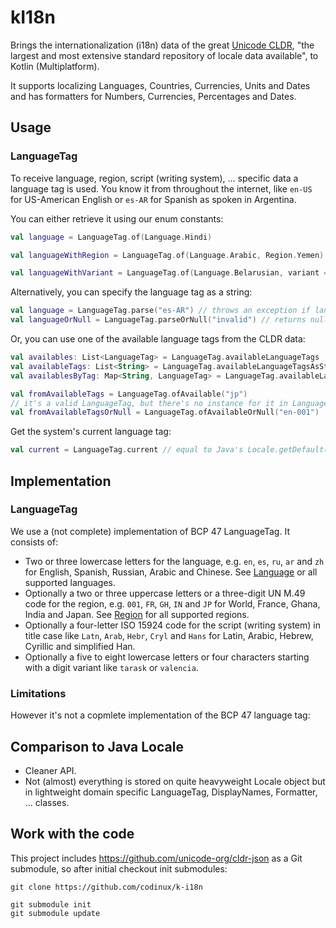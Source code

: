 # kI18n

Brings the internationalization (i18n) data of the great [Unicode CLDR](https://github.com/unicode-org/cldr), "the largest and most extensive standard repository of locale data available", to Kotlin (Multiplatform).

It supports localizing Languages, Countries, Currencies, Units and Dates and has formatters for Numbers, Currencies, Percentages and Dates.

## Usage

### LanguageTag

To receive language, region, script (writing system), ... specific data a language tag is used. You know it from throughout the internet, like `en-US` for US-American English or `es-AR` for Spanish as spoken in Argentina.

You can either retrieve it using our enum constants:

```kotlin
val language = LanguageTag.of(Language.Hindi)

val languageWithRegion = LanguageTag.of(Language.Arabic, Region.Yemen)

val languageWithVariant = LanguageTag.of(Language.Belarusian, variant = "tarask")
```

Alternatively, you can specify the language tag as a string:

```kotlin
val language = LanguageTag.parse("es-AR") // throws an exception if language tag is invalid
val languageOrNull = LanguageTag.parseOrNull("invalid") // returns null if language tag is invalid
```

Or, you can use one of the available language tags from the CLDR data:

```kotlin
val availables: List<LanguageTag> = LanguageTag.availableLanguageTags
val availableTags: List<String> = LanguageTag.availableLanguageTagsAsString
val availablesByTag: Map<String, LanguageTag> = LanguageTag.availableLanguageTagsByTag

val fromAvailableTags = LanguageTag.ofAvailable("jp")
// it's a valid LanguageTag, but there's no instance for it in LanguageTag.availableLanguageTags (as CLDR as no direct data for it)
val fromAvailableTagsOrNull = LanguageTag.ofAvailableOrNull("en-001") 
```

Get the system's current language tag:

```kotlin
val current = LanguageTag.current // equal to Java's Locale.getDefault()
```

## Implementation

### LanguageTag

We use a (not complete) implementation of BCP 47 LanguageTag. It consists of:
- Two or three lowercase letters for the language, e.g. `en`, `es`, `ru`, `ar` and `zh` for English, Spanish, Russian, Arabic and Chinese. See [Language](./k-i18n-data/src/commonMain/kotlin/net/codinux/i18n/Language.kt) or all supported languages.
- Optionally a two or three uppercase letters or a three-digit UN M.49 code for the region, e.g. `001`, `FR`, `GH`, `IN` and `JP` for World, France, Ghana, India and Japan. See [Region](./k-i18n-data/src/commonMain/kotlin/net/codinux/i18n/Region.kt) for all supported regions.
- Optionally a four-letter ISO 15924 code for the script (writing system) in title case like `Latn`, `Arab`, `Hebr`, `Cryl` and `Hans` for Latin, Arabic, Hebrew, Cyrillic and simplified Han.
- Optionally a five to eight lowercase letters or four characters starting with a digit variant like `tarask` or `valencia`.

### Limitations

However it's not a copmlete implementation of the BCP 47 language tag:


## Comparison to Java Locale

- Cleaner API.
- Not (almost) everything is stored on quite heavyweight Locale object but in lightweight domain specific LanguageTag, DisplayNames, Formatter, ... classes.

## Work with the code

This project includes https://github.com/unicode-org/cldr-json as a Git submodule, so after initial checkout init submodules:

```shell
git clone https://github.com/codinux/k-i18n

git submodule init
git submodule update
```
